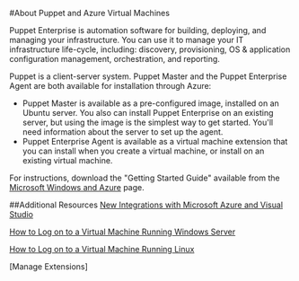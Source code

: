 <properties title="" pageTitle="About Puppet and Azure Virtual Machines" description="Describes installing and configuring Puppet on a VM in Azure" metaKeywords="" services="virtual-machines" solutions="" documentationCenter="" authors="KBDAzure" manager="timlt" videoId="" scriptId="" editor=""/>

<tags ms.service="virtual-machines" ms.workload="infrastructure-services" ms.tgt_pltfrm="vm-windows" ms.devlang="na" ms.topic="article" ms.date="01/23/2015" ms.author="kathydav" />

#About Puppet and Azure Virtual Machines

<p>Puppet Enterprise is automation software for building, deploying, and managing your infrastructure. You can use it to manage your IT infrastructure life-cycle, including: discovery, provisioning, OS & application configuration management, orchestration, and reporting.   

Puppet is a client-server system. Puppet Master and the Puppet Enterprise Agent are both available for installation through Azure:

- Puppet Master is available as a pre-configured image, installed on an Ubuntu server. You also can install Puppet Enterprise on an existing server, but using the image is the simplest way to get started. You'll need information about the server to set up the agent. 
- Puppet Enterprise Agent is available as a virtual machine extension that you can install when you create a virtual machine, or install on an existing virtual machine.

For instructions, download the "Getting Started Guide" available from the [Microsoft Windows and Azure](http://puppetlabs.com/solutions/microsoft) page.  


##Additional Resources
[New Integrations with Microsoft Azure and Visual Studio]

[How to Log on to a Virtual Machine Running Windows Server]

[How to Log on to a Virtual Machine Running Linux]

[Manage Extensions]

<!--Link references-->
[New Integrations with Microsoft Azure and Visual Studio]: http://puppetlabs.com/blog/new-integrations-windows-azure-and-visual-studio
[How to Log on to a Virtual Machine Running Windows Server]: ../virtual-machines-log-on-windows-server/
[How to Log on to a Virtual Machine Running Linux]: ../virtual-machines-linux-how-to-log-on
[Azure VM Extensions and Features]: http://go.microsoft.com/fwlink/p/?linkid=390493&clcid=0x409


